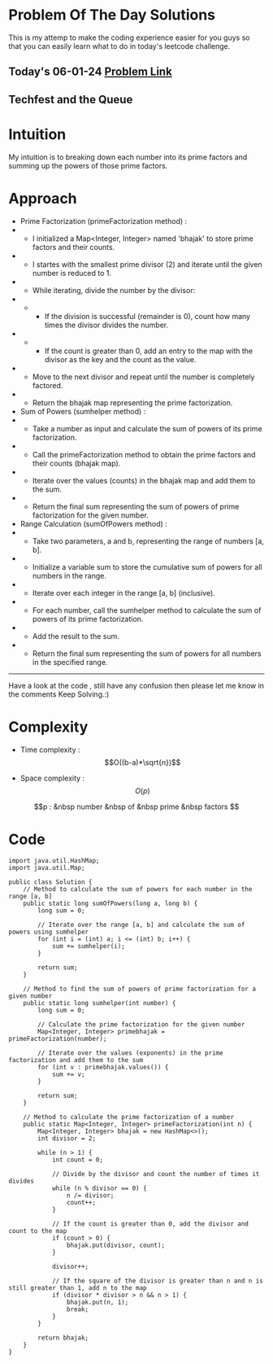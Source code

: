 # Problem Of The Day Solutions

This is my attemp to make the coding experience easier for you guys so that you can easily learn what to do in today's leetcode challenge.

## Today's 06-01-24 [Problem Link](https://www.geeksforgeeks.org/problems/techfest-and-the-queue1044/1)
## Techfest and the Queue

# Intuition
<!-- Describe your first thoughts on how to solve this problem. -->
My intuition is to breaking down each number into its prime factors and summing up the powers of those prime factors.

# Approach
<!-- Describe your approach to solving the problem. -->
- Prime Factorization (primeFactorization method) :
- - I initialized a Map<Integer, Integer> named 'bhajak' to store prime factors and their counts.
- - I startes with the smallest prime divisor (2) and iterate until the given number is reduced to 1.
- - While iterating, divide the number by the divisor:
- - - If the division is successful (remainder is 0), count how many times the divisor divides the number.
- - - If the count is greater than 0, add an entry to the map with the divisor as the key and the count as the value.
- - Move to the next divisor and repeat until the number is completely factored.
- - Return the bhajak map representing the prime factorization.
- Sum of Powers (sumhelper method) :
- - Take a number as input and calculate the sum of powers of its prime factorization.
- - Call the primeFactorization method to obtain the prime factors and their counts (bhajak map).
- - Iterate over the values (counts) in the bhajak map and add them to the sum.
- - Return the final sum representing the sum of powers of prime factorization for the given number.
- Range Calculation (sumOfPowers method) :
- - Take two parameters, a and b, representing the range of numbers [a, b].
- - Initialize a variable sum to store the cumulative sum of powers for all numbers in the range.
- - Iterate over each integer in the range [a, b] (inclusive).
- - For each number, call the sumhelper method to calculate the sum of powers of its prime factorization.
- - Add the result to the sum.
- - Return the final sum representing the sum of powers for all numbers in the specified range.
---
Have a look at the code , still have any confusion then please let me know in the comments
Keep Solving.:)

# Complexity
- Time complexity : $$O((b-a)*\sqrt{n})$$
<!-- Add your time complexity here, e.g. $$O(n)$$ -->
- Space complexity : $$O(p)$$
<!-- Add your space complexity here, e.g. $$O(n)$$ -->
$$p : &nbsp number &nbsp of &nbsp prime &nbsp factors $$

# Code
```
import java.util.HashMap;
import java.util.Map;

public class Solution {
    // Method to calculate the sum of powers for each number in the range [a, b]
    public static long sumOfPowers(long a, long b) {
        long sum = 0;

        // Iterate over the range [a, b] and calculate the sum of powers using sumhelper
        for (int i = (int) a; i <= (int) b; i++) {
            sum += sumhelper(i);
        }

        return sum;
    }

    // Method to find the sum of powers of prime factorization for a given number
    public static long sumhelper(int number) {
        long sum = 0;

        // Calculate the prime factorization for the given number
        Map<Integer, Integer> primebhajak = primeFactorization(number);

        // Iterate over the values (exponents) in the prime factorization and add them to the sum
        for (int v : primebhajak.values()) {
            sum += v;
        }

        return sum;
    }

    // Method to calculate the prime factorization of a number
    public static Map<Integer, Integer> primeFactorization(int n) {
        Map<Integer, Integer> bhajak = new HashMap<>();
        int divisor = 2;

        while (n > 1) {
            int count = 0;

            // Divide by the divisor and count the number of times it divides
            while (n % divisor == 0) {
                n /= divisor;
                count++;
            }

            // If the count is greater than 0, add the divisor and count to the map
            if (count > 0) {
                bhajak.put(divisor, count);
            }

            divisor++;

            // If the square of the divisor is greater than n and n is still greater than 1, add n to the map
            if (divisor * divisor > n && n > 1) {
                bhajak.put(n, 1);
                break;
            }
        }

        return bhajak;
    }
}

```


